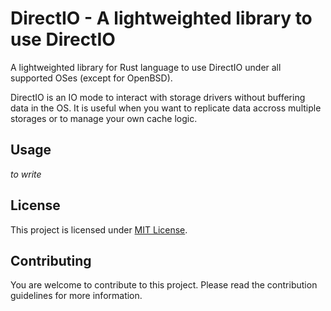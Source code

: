 # DirectIO - A lightweighted library to use DirectIO

A lightweighted library for Rust language to use DirectIO under all supported OSes (except for OpenBSD).

DirectIO is an IO mode to interact with storage drivers without buffering data in the OS. It is useful when
you want to replicate data accross multiple storages or to manage your own cache logic.

## Usage

_to write_

## License

This project is licensed under [MIT License](LICENSE).

## Contributing

You are welcome to contribute to this project. Please read the contribution guidelines for more
information.

